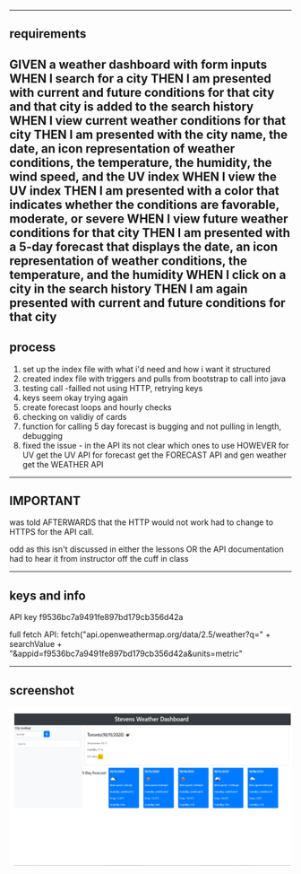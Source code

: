 

----------
requirements
-------------
GIVEN a weather dashboard with form inputs
WHEN I search for a city
THEN I am presented with current and future conditions for that city and that city is added to the search history
WHEN I view current weather conditions for that city
THEN I am presented with the city name, the date, an icon representation of weather conditions, the temperature, the humidity, the wind speed, and the UV index
WHEN I view the UV index
THEN I am presented with a color that indicates whether the conditions are favorable, moderate, or severe
WHEN I view future weather conditions for that city
THEN I am presented with a 5-day forecast that displays the date, an icon representation of weather conditions, the temperature, and the humidity
WHEN I click on a city in the search history
THEN I am again presented with current and future conditions for that city
-------
process
-------

1) set up the index file with what i'd need and how i want it structured
2) created index file with triggers and pulls from bootstrap to call into java
3) testing call -failled not using HTTP, retrying keys
4) keys seem okay trying again
5) create forecast loops and hourly checks
6) checking on validiy of cards
7) function for calling 5 day forecast is bugging and not pulling in length, debugging
8) fixed the issue - in the API its not clear which ones to use HOWEVER for UV get the UV API for forecast get the FORECAST API and gen weather get the WEATHER API

---------------
IMPORTANT
---------------

was told AFTERWARDS that the HTTP would not work had to change to HTTPS for the API call.  

odd as this isn't discussed in either the lessons OR the API documentation had to hear it from instructor off the cuff in class




---------
keys and info
-------

API key f9536bc7a9491fe897bd179cb356d42a

full fetch API: fetch("api.openweathermap.org/data/2.5/weather?q=" + searchValue + "&appid=f9536bc7a9491fe897bd179cb356d42a&units=metric"


-----
screenshot
-----


![Alt text](/assets/images/weatherscreenshot.png "Screenshot")

